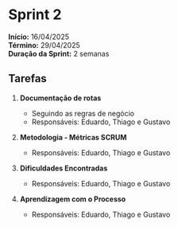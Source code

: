 # Sprint 2




**Início:** 16/04/2025  
**Término:** 29/04/2025  
**Duração da Sprint:** 2 semanas  




## Tarefas 
1. **Documentação de rotas**  
   - Seguindo as regras de negócio
   - Responsáveis: Eduardo, Thiago e Gustavo  


2. **Metodologia - Métricas SCRUM**  
   - Responsáveis: Eduardo, Thiago e Gustavo  


3. **Dificuldades Encontradas**  
   - Responsáveis: Eduardo, Thiago e Gustavo  


4. **Aprendizagem com o Processo**
   - Responsáveis: Eduardo, Thiago e Gustavo
